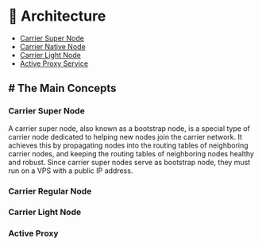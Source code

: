 # 🎏 Architecture

* [Carrier Super Node](architecture.md#carrier-super-node)
* [Carrier ](architecture.md#carrier-regular-node)[Native Node](architecture.md#carrier-regular-node)
* [Carrier Light Node](architecture.md#carrier-light-node)
* [Active Proxy Service](architecture.md#active-proxy)

## # The Main Concepts

### Carrier Super Node

A carrier super node, also known as a bootstrap node, is a special type of carrier node dedicated to helping new nodes join the carrier network. It achieves this by propagating nodes into the routing tables of neighboring carrier nodes, and keeping the routing tables of neighboring nodes healthy and robust. Since carrier super nodes serve as bootstrap node, they must run on a VPS with a public IP address.

### Carrier Regular Node

### Carrier Light Node

### Active Proxy

